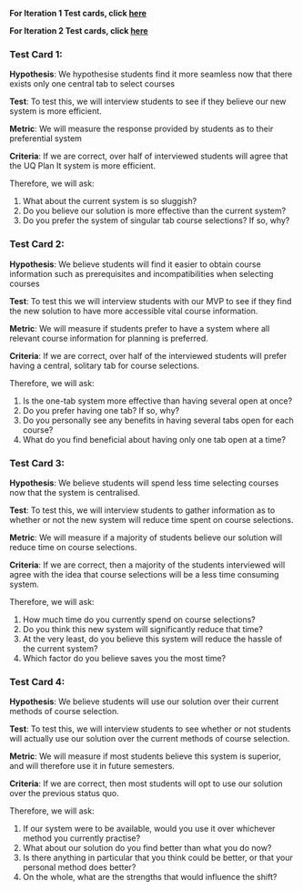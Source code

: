 **For Iteration 1 Test cards, click [here](../iteration_1/test_cards.md)**

**For Iteration 2 Test cards, click [here](../iteration_2/test_cards.md)**

### Test Card 1:
**Hypothesis**: We hypothesise students find it more seamless now that there exists only one central tab to select courses

**Test**: To test this, we will interview students to see if they believe our new system is more efficient. 

**Metric**: We will measure the response provided by students as to their preferential system

**Criteria**: If we are correct, over half of interviewed students will agree that the UQ Plan It system is more efficient. 

Therefore, we will ask:
1) What about the current system is so sluggish?
2) Do you believe our solution is more effective than the current system?
3) Do you prefer the system of singular tab course selections? If so, why?

### Test Card 2:
**Hypothesis**: We believe students will find it easier to obtain course information such as prerequisites and incompatibilities when selecting courses

**Test**: To test this we will interview students with our MVP to see if they find the new solution to have more accessible vital course information. 

**Metric**: We will measure if students prefer to have a system where all relevant course information for planning is preferred.

**Criteria**: If we are correct, over half of the interviewed students will prefer having a central, solitary tab for course selections.

Therefore, we will ask:
1) Is the one-tab system more effective than having several open at once?
2) Do you prefer having one tab? If so, why?
3) Do you personally see any benefits in having several tabs open for each course?
4) What do you find beneficial about having only one tab open at a time?

### Test Card 3:
**Hypothesis**: We believe students will spend less time selecting courses now that the system is centralised.

**Test**: To test this, we will interview students to gather information as to whether or not the new system will reduce time spent on course selections. 

**Metric**: We will measure if a majority of students believe our solution will reduce time on course selections. 

**Criteria**: If we are correct, then a majority of the students interviewed will agree with the idea that course selections will be a less time consuming system. 

Therefore, we will ask:
1) How much time do you currently spend on course selections?
2) Do you think this new system will significantly reduce that time?
3) At the very least, do you believe this system will reduce the hassle of the current system?
4) Which factor do you believe saves you the most time?

### Test Card 4:
**Hypothesis**: We believe students will use our solution over their current methods of course selection.

**Test**: To test this, we will interview students to see whether or not students will actually use our solution over the current methods of course selection.

**Metric**: We will measure if most students believe this system is superior, and will therefore use it in future semesters.

**Criteria**: If we are correct, then most students will opt to use our solution over the previous status quo. 

Therefore, we will ask:
1) If our system were to be available, would you use it over whichever method you currently practise?
2) What about our solution do you find better than what you do now?
3) Is there anything in particular that you think could be better, or that your personal method does better?
4) On the whole, what are the strengths that would influence the shift?

